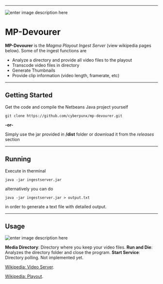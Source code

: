 


----------

![enter image description here](https://i97.servimg.com/u/f97/19/54/36/38/forum_12.png)

MP-Devourer
===========

**MP-Devourer** is the *Magma Playout Ingest Server* (view wikipedia pages below). Some of the ingest functions are

 - Analyze a directory and provide all video files to the playout
 - Transcode video files in directory
 - Generate Thumbnails 
 - Provide clip information (video length, framerate, etc)


----------

Getting Started
-------

Get the code and compile the Netbeans Java project yourself

    git clone https://github.com/cyberpunx/mp-devourer.git
**-or-**

Simply use the jar provided in **/dist** folder or download it from the *releases* section


----------


Running
-------
Execute in therminal

    java -jar ingestserver.jar

alternatively you can do

	java -jar ingestserver.jar > output.txt

in order to generate a text file with detailed output.

----------

Usage
-----
![enter image description here](http://i.imgur.com/fU6SfVS.png)

**Media Directory**: Directory where you keep your video files.
**Run and Die**: Analyzes the directory folder and close the program.
**Start Service**: Directory polling. Not implemented yet.



 [Wikipedia: Video Server](https://en.wikipedia.org/wiki/Video_server).

 [Wikipedia: Playout](https://en.wikipedia.org/wiki/Playout).
